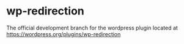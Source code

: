 # wp-redirection
The official development branch for the wordpress plugin located at https://wordpress.org/plugins/wp-redirection
